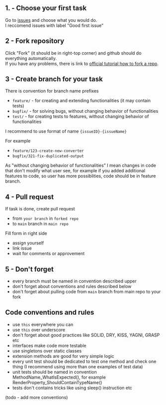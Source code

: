 ## 1. - Choose your first task

Go to [issues](https://github.com/Marcin99b/ModelsConverter/issues) and choose what you would do.  
I reccomend issues with label "Good first issue"  

## 2 - Fork repository

Click "Fork" (it should be in right-top corner) and github should do everything automatically.  
If you have any problems, there is link to [official tutorial how to fork a repo](https://docs.github.com/en/get-started/quickstart/fork-a-repo).

## 3 - Create branch for your task

There is convention for branch name prefixes
- `feature/` - for creating and extending functionalities (it may contain tests)
- `bugfix/` - for solving bugs, without changing behavior of functionalities
- `test/` - for creating tests to features, without changing behavior of functionalities  

I recommend to use format of name `{issueID}-{issueName}`

For example 
- `feature/123-create-new-converter`
- `bugfix/321-fix-duplicated-output`

As "without changing behavior of functionalities" I mean changes in code that don't modify what user see, for example if you added additional features to code, so user has more possiblities, code should be in feature branch.

## 4 - Pull request

If task is done, create pull request 
- from `your branch` in `forked repo`  
- to `main` branch in `main repo`

Fill form in right side
- assign yourself
- link issue
- wait for comments or approvement

## 5 - Don't forget

- every branch must be named in convention described upper
- don't forget about conventions and rules described below
- don't forget about pulling code from `main` branch from main repo to your fork

## Code conventions and rules

- use `this` everywhere you can
- use `this` over underscore
- don't forget about good practices like SOLID, DRY, KISS, YAGNI, GRASP etc
- interfaces make code more testable
- use singletons over static classes
- extension methods are good for very simple logic
- every unit test should be dedicated to test one method and check one thing (I recommend using more than one examples of test data)
- unit tests should be named in convention MethodName_WhatIsExpected(), for example RenderProperty_ShouldContainTypeName()
- tests don't contains tricks like using sleep() instruction etc

(todo - add more conventions)
